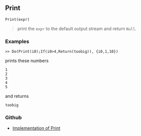 ## Print

```
Print(expr)
```

> print the `expr` to the default output stream and return `Null`.
  

### Examples

``` 
>> Do(Print(i0);If(i0>4,Return(toobig)), {i0,1,10}) 
```

prints these numbers

```
1
2
3
4
5
```

and returns

```
toobig 
```

### Github

* [Implementation of Print](https://github.com/axkr/symja_android_library/blob/master/symja_android_library/matheclipse-core/src/main/java/org/matheclipse/core/builtin/IOFunctions.java#L430) 
